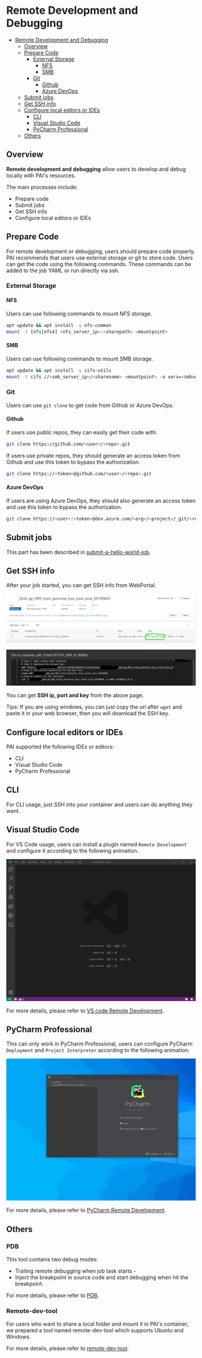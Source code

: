 # Remote Development and Debugging

- [Remote Development and Debugging](#Remote-Development-and-Debugging)
  - [Overview](#Overview)
  - [Prepare Code](#Prepare-Code)
    - [External Storage](#External-Storage)
      - [NFS](#NFS)
      - [SMB](#SMB)
    - [Git](#Git)
      - [Github](#Github)
      - [Azure DevOps](#Azure-DevOps)
  - [Submit jobs](#Submit-jobs)
  - [Get SSH info](#Get-SSH-info)
  - [Configure local editors or IDEs](#Configure-local-editors-or-IDEs)
    - [CLI](#CLI)
    - [Visual Studio Code](#Visual-Studio-Code)
    - [PyCharm Professional](#PyCharm-Professional)
  - [Others](#Useful-Tools)


## Overview

**Remote development and debugging** allow users to develop and debug locally with PAI's resources.

The main processes include:
- Prepare code
- Submit jobs
- Get SSH info
- Configure local editors or IDEs

## Prepare Code

For remote development or debugging, users should prepare code properly. PAI recommends that users use external storage or git to store code. Users can get the code using the following commands. These commands can be added to the job YAML or run directly via ssh.

### External Storage

#### NFS

Users can use following commands to mount NFS storage.

```sh
apt update && apt install -y nfs-common
mount -t [nfs|nfs4] <nfs_server_ip>:<sharepath> <mountpoint>
```

#### SMB

Users can use following commands to mount SMB storage.

```sh
apt update && apt install -y cifs-utils
mount -t cifs //<smb_server_ip>/<sharename> <mountpoint> -o vers=<smbversion>,username=<username>,password=<password>,domain=<domain>
```

### Git

Users can use `git clone` to get code from Github or Azure DevOps.

#### Github

If users use public repos, they can easily get their code with:

```sh
git clone https://github.com/<user>/<repo>.git
```

If users use private repos, they should generate an access token from Github and use this token to bypass the authorization.

```sh
git clone https://<token>@github.com/<user>/<repo>.git
```

#### Azure DevOps

If users are using Azure DevOps, they should also generate an access token and use this token to bypass the authorization.

```sh
git clone https://<user>:<token>@dev.azure.com/<org>/<project>/_git/<repo>
```

## Submit jobs

This part has been described in [submit-a-hello-world-job](https://github.com/microsoft/pai/blob/master/docs/user/job_submission.md#submit-a-hello-world-job).


## Get SSH info

After your job started, you can get SSH info from WebPortal.

![](./imgs/web_job_detail_ssh.png)

![](./imgs/web_job_details_ssh_info.png)

You can get **SSH ip, port and key** from the above page.

Tips: If you are using windows, you can just copy the url after `wget` and paste it in your web browser, then you will download the SSH key.

## Configure local editors or IDEs

PAI supported the following IDEs or editors:
- CLI
- Visual Studio Code
- PyCharm Professional

## CLI

For CLI usage, just SSH into your container and users can do anything they want.

## Visual Studio Code

For VS Code usage, users can install a plugin named `Remote Development` and configure it according to the following animation.

![](./imgs/configure_vscode.gif)

For more details, please refer to [VS code Remote Development](https://www.jetbrains.com/help/pycharm/remote-debugging-with-product.html).

## PyCharm Professional

This can only work in PyCharm Professional, users can configure PyCharm `Deployment` and `Project Interpreter` according to the following animation.

![](./imgs/configure_pycharm.gif)

For more details, please refer to [PyCharm Remote Development](https://www.jetbrains.com/help/pycharm/remote-debugging-with-product.html).

## Others

### PDB

This tool contains two debug modes:
- Trailing remote debugging when job task starts -
- Inject the breakpoint in source code and start debugging when hit the breakpoint.

For more details, please refer to [PDB](https://github.com/microsoft/pai/blob/master/contrib/debug-tools/docs/remote-debug-pai-job.md).

### Remote-dev-tool

For users who want to share a local folder and mount it in PAI's container, we prepared a tool named remote-dev-tool which supports Ubuntu and Windows.

For more details, please refer to [remote-dev-tool](https://github.com/microsoft/pai/tree/master/contrib/remote-dev-tool).
